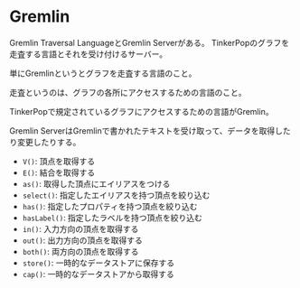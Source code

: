 # Gremlin

Gremlin Traversal LanguageとGremlin Serverがある。
TinkerPopのグラフを走査する言語とそれを受け付けるサーバー。

単にGremlinというとグラフを走査する言語のこと。

走査というのは、グラフの各所にアクセスするための言語のこと。

TinkerPopで規定されているグラフにアクセスするための言語がGremlin。

Gremlin ServerはGremlinで書かれたテキストを受け取って、データを取得したり変更したりする。

- `V()`: 頂点を取得する
- `E()`: 結合を取得する
- `as()`: 取得した頂点にエイリアスをつける
- `select()`: 指定したエイリアスを持つ頂点を絞り込む
- `has()`: 指定したプロパティを持つ頂点を絞り込む
- `hasLabel()`: 指定したラベルを持つ頂点を絞り込む
- `in()`: 入力方向の頂点を取得する
- `out()`: 出力方向の頂点を取得する
- `both()`: 両方向の頂点を取得する
- `store()`: 一時的なデータストアに保存する
- `cap()`: 一時的なデータストアから取得する
